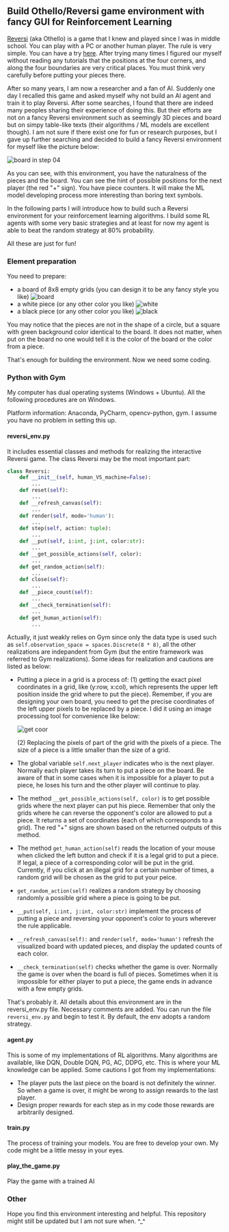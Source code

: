 ## Build Othello/Reversi game environment with fancy GUI for Reinforcement Learning
[Reversi](https://en.wikipedia.org/wiki/Reversi) (aka Othello) is a game that I knew and played since I was in middle school. 
You can play with a PC or another human player. The rule is very simple. You can have a try [here](https://www.mathsisfun.com/games/reversi.html).
After trying many times I figured our myself without reading any tutorials that the positions at the four corners, and along the four boundaries are very critical places. 
You must think very carefully before putting your pieces there.

After so many years, I am now a researcher and a fan of AI. Suddenly one day I recalled this game and asked myself why 
not build an AI agent and train it to play Reversi. After some searches, 
I found that there are indeed many peoples sharing their experience of doing this. 
But their efforts are not on a fancy Reversi environment such as seemingly 3D pieces and board 
but on simpy table-like texts (their algorithms / ML models are excellent though). I am not sure if there exist one for fun or research purposes, but I gave up further 
searching and decided to build a fancy Reversi environment for myself like the picture below:

![board in step 04](imgs/reversi_process/board_in_step_05.png)

As you can see, with this environment, you have the naturalness of the pieces and the board. You can see the hint of possible positions for the next player (the red "+" sign).
You have piece counters. It will make the ML model developing process more interesting than boring text symbols.

In the following parts I will introduce how to build such a Reversi environment for your reinforcement learning algorithms.
I build some RL agents with some very basic strategies and at least for now my agent is able to beat the random strategy at 80% probability.

All these are just for fun!

### Element preparation 
You need to prepare:
* a board of 8x8 empty grids (you can design it to be any fancy style you like)  ![board](imgs/reversi_board.png)
* a white piece (or any other color you like)  ![white](imgs/reversi_white.png)  
* a black piece (or any other color you like)  ![black](imgs/reversi_black.png)  

You may notice that the pieces are not in the shape of a circle, but a square with green background color identical to the board. 
It does not matter, when put on the board no one would tell it is the color of the board or the color from a piece.  

That's enough for building the environment. Now we need some coding.

### Python with Gym
My computer has dual operating systems (Windows + Ubuntu). All the following procedures are on Windows.

Platform information: Anaconda, PyCharm, opencv-python, gym. I assume you have no problem in setting this up.

#### reversi_env.py
It includes essential classes and methods for realizing the interactive Reversi game.
The class Reversi may be the most important part:
```python
class Reversi:
    def __init__(self, human_VS_machine=False):
        ...
    def reset(self):
        ...
    def __refresh_canvas(self):
        ...
    def render(self, mode='human'):
        ...
    def step(self, action: tuple):
        ...
    def __put(self, i:int, j:int, color:str):
        ...
    def __get_possible_actions(self, color):
        ...
    def get_random_action(self):
        ...
    def close(self):
        ...
    def __piece_count(self):
        ...
    def __check_termination(self):
        ...
    def get_human_action(self):
        ...
```
Actually, it just weakly relies on Gym since only the data type is used such as `self.observation_space = spaces.Discrete(8 * 8)`, all the other realizations are indepandent from Gym (but the entire framework was referred to Gym realizations).
Some ideas for realization and cautions are listed as below:
* Putting a piece in a grid is a process of: (1) getting the exact pixel coordinates in a grid, like (y:row, x:col), 
  which  represents the upper left position inside the grid where to put the piece). Remember, if you are designing your own board, 
  you need to get the precise coordinates of the left upper pixels to be replaced by a piece. I did it using an image processing tool for convenience like below:
  
  ![get coor](imgs/Screenshot_2021-08-06_155406.png)
  
  (2) Replacing the pixels of part of the grid with the pixels of a piece. The size of a piece is a little smaller than the size of a grid.
  
* The global variable `self.next_player` indicates who is the next player. 
  Normally each player takes its turn to put a piece on the board. 
  Be aware of that in some cases when it is impossible for a player to put a piece, he loses his turn and the other player will continue to play.
  
* The method `__get_possible_actions(self, color)` is to get possible grids where the next player can put his piece. 
  Remember that only the grids where he can reverse the opponent's color are allowed to put a piece. 
  It returns a set of coordinates (each of which corresponds to a grid).
  The red "+" signs are shown based on the returned outputs of this method.
  
* The method `get_human_action(self)` reads the location of your mouse when clicked the left button and check if it is a legal grid to put a piece. 
  If legal, a piece of a corresponding color will be put in the grid. 
  Currently, if you click at an illegal grid for a certain number of times, a random grid will be chosen as the grid to put your peice. 
  
* `get_random_action(self)` realizes a random strategy by choosing randomly a possible grid where a piece is going to be put.
  
* `__put(self, i:int, j:int, color:str)` implement the process of putting a piece and reversing your opponent's color to yours wherever the rule applicable.
  
* `__refresh_canvas(self):` and `render(self, mode='human')` refresh the visualized board with updated pieces, and display the updated counts of each color.
  
* `__check_termination(self)` checks whether the game is over. Normally the game is over when the board is full of pieces. Sometimes when it is impossible for either player to put a piece, the game ends in advance with a few empty grids.

That's probably it. All details about this environment are in the reversi_env.py file. Necessary comments are added. 
You can run the file `reversi_env.py` and begin to test it. By default, the env adopts a random strategy. 

#### agent.py
This is some of my implementations of RL algorithms. Many algorithms are available, like DQN, Double DQN, PG, AC, DDPG, etc. 
This is where your ML knowledge can be applied. Some cautions I got from my implementations:
* The player puts the last piece on the board is not definitely the winner. So when a game is over, it might be wrong to assign rewards to the last player.
* Design proper rewards for each step as in my code those rewards are arbitrarily designed.

#### train.py
The process of training your models. You are free to develop your own. My code might be a little messy in your eyes.

#### play_the_game.py
Play the game with a trained AI


### Other
Hope you find this environment interesting and helpful. This repository might still be updated but I am not sure when. ^_^
